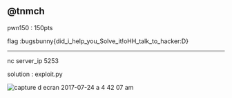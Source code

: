 @tnmch
-------------------------------------------------

pwn150 : 150pts

flag :bugsbunny{did_i_help_you_Solve_it!oHH_talk_to_hacker:D}

------------------------------------------------

nc server_ip 5253 

solution : exploit.py


![capture d ecran 2017-07-24 a 4 42 07 am](https://user-images.githubusercontent.com/7364615/28506290-8ed1621e-702a-11e7-88b3-d8f612bc89c1.png)
